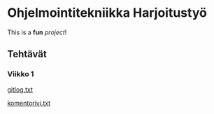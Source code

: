 # Ohjelmointitekniikka Harjoitustyö

This is a **fun** *project*!

## Tehtävät
### Viikko 1

[gitlog.txt](laskarit/viikko1/gitlog.txt)

[komentorivi.txt](laskarit/viikko1/komentorivi.txt)
